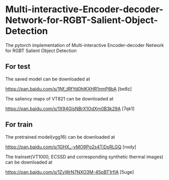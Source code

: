 # Multi-interactive-Encoder-decoder-Network-for-RGBT-Salient-Object-Detection
The pytorch implementation of Multi-interactive Encoder-decoder Network for RGBT Salient Object Detection

## For test

The saved model can be downloaded at

https://pan.baidu.com/s/1Nf_tRfYd0hlKXHR1nmP8bA [be8z]

The saliency maps of VT821 can be downloaded at

https://pan.baidu.com/s/1X94GlsNBrX1OdXm0B3k29A [7qk1]

## For train

The pretrained model(vgg16) can be downloaded at

https://pan.baidu.com/s/1GHX_-vMO9Po2s4TiDsRLGQ [nxdy]

The trainset(VT1000, ECSSD and corresponding synthetic thermal images) can be downloaded at

https://pan.baidu.com/s/1ZyWrN7NXO3M-45pBT1rflA [5uge]
